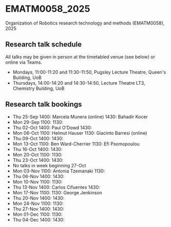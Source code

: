 # EMATM0058_2025
Organization of Robotics research technology and methods (EMATM0058), 2025

## Research talk schedule

All talks may be given in person at the timetabled venue (see below) or online via Teams.

- Mondays, 11:00-11:20 and 11:30-11:50, Pugsley Lecture Theatre, Queen's Building, UoB
- Thursdays, 14:00-14:20 and 14:30-14:50, Lecture Theatre LT3, Chemistry Building, UoB

## Research talk bookings

- Thu 25-Sep 1400: Marcela Munera (online)  1430: Bahadir Kocer
- Mon 29-Sep 1100:   1130:
- Thu 02-Oct 1400: Paul O'Dowd  1430:
- Mon 06-Oct 1100: Helmut Hauser  1130: Giacinto Barresi (online)
- Thu 09-Oct 1400:   1430:
- Mon	13-Oct 1100: Ben Ward-Cherrier   1130: Efi Psomopoulou
- Thu 16-Oct 1400:   1430:
- Mon	20-Oct 1100:   1130:
- Thu 23-Oct 1400:   1430:
- No talks in week beginning 27-Oct	
- Mon	03-Nov 1100: Antonia Tzemanaki  1130:
- Thu 06-Nov 1400:   1430:
- Mon	10-Nov 1100:   1130:
- Thu 13-Nov 1400: Carlos Cifuentes  1430:
- Mon	17-Nov 1100:   1130: George Jenkinson
- Thu 20-Nov 1400:   1430:
- Mon	24-Nov 1100:   1130:
- Thu 27-Nov 1400:   1430:
- Mon	01-Dec 1100:   1130:
- Thu 04-Dec 1400:   1430:		
